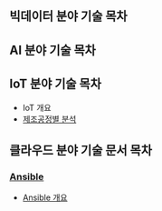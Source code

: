 ## 빅데이터 분야 기술 목차

## AI 분야 기술 목차

## IoT 분야 기술 목차
* IoT 개요   
* [제조공정별 분석](https://github.com/dataignitelab/cloud_docs/blob/main/https://github.com/dataignitelab/tech_docs/blob/main/Manufacturing_Process/)


## 클라우드 분야 기술 문서 목차

### [Ansible](https://github.com/dataignitelab/cloud_docs/blob/main/ansible)
* [Ansible 개요](https://github.com/dataignitelab/cloud_docs/blob/main/ansible/01_ansible_개요.md)
